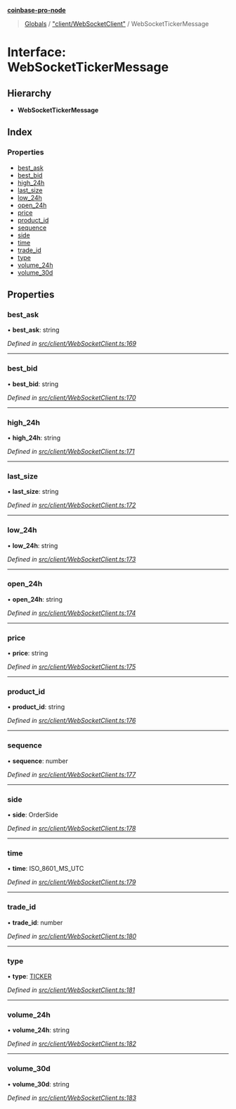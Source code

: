 **[coinbase-pro-node](../README.md)**

> [Globals](../globals.md) / ["client/WebSocketClient"](../modules/_client_websocketclient_.md) / WebSocketTickerMessage

# Interface: WebSocketTickerMessage

## Hierarchy

- **WebSocketTickerMessage**

## Index

### Properties

- [best_ask](_client_websocketclient_.websockettickermessage.md#best_ask)
- [best_bid](_client_websocketclient_.websockettickermessage.md#best_bid)
- [high_24h](_client_websocketclient_.websockettickermessage.md#high_24h)
- [last_size](_client_websocketclient_.websockettickermessage.md#last_size)
- [low_24h](_client_websocketclient_.websockettickermessage.md#low_24h)
- [open_24h](_client_websocketclient_.websockettickermessage.md#open_24h)
- [price](_client_websocketclient_.websockettickermessage.md#price)
- [product_id](_client_websocketclient_.websockettickermessage.md#product_id)
- [sequence](_client_websocketclient_.websockettickermessage.md#sequence)
- [side](_client_websocketclient_.websockettickermessage.md#side)
- [time](_client_websocketclient_.websockettickermessage.md#time)
- [trade_id](_client_websocketclient_.websockettickermessage.md#trade_id)
- [type](_client_websocketclient_.websockettickermessage.md#type)
- [volume_24h](_client_websocketclient_.websockettickermessage.md#volume_24h)
- [volume_30d](_client_websocketclient_.websockettickermessage.md#volume_30d)

## Properties

### best_ask

• **best_ask**: string

_Defined in [src/client/WebSocketClient.ts:169](https://github.com/bennycode/coinbase-pro-node/blob/cb84fec/src/client/WebSocketClient.ts#L169)_

---

### best_bid

• **best_bid**: string

_Defined in [src/client/WebSocketClient.ts:170](https://github.com/bennycode/coinbase-pro-node/blob/cb84fec/src/client/WebSocketClient.ts#L170)_

---

### high_24h

• **high_24h**: string

_Defined in [src/client/WebSocketClient.ts:171](https://github.com/bennycode/coinbase-pro-node/blob/cb84fec/src/client/WebSocketClient.ts#L171)_

---

### last_size

• **last_size**: string

_Defined in [src/client/WebSocketClient.ts:172](https://github.com/bennycode/coinbase-pro-node/blob/cb84fec/src/client/WebSocketClient.ts#L172)_

---

### low_24h

• **low_24h**: string

_Defined in [src/client/WebSocketClient.ts:173](https://github.com/bennycode/coinbase-pro-node/blob/cb84fec/src/client/WebSocketClient.ts#L173)_

---

### open_24h

• **open_24h**: string

_Defined in [src/client/WebSocketClient.ts:174](https://github.com/bennycode/coinbase-pro-node/blob/cb84fec/src/client/WebSocketClient.ts#L174)_

---

### price

• **price**: string

_Defined in [src/client/WebSocketClient.ts:175](https://github.com/bennycode/coinbase-pro-node/blob/cb84fec/src/client/WebSocketClient.ts#L175)_

---

### product_id

• **product_id**: string

_Defined in [src/client/WebSocketClient.ts:176](https://github.com/bennycode/coinbase-pro-node/blob/cb84fec/src/client/WebSocketClient.ts#L176)_

---

### sequence

• **sequence**: number

_Defined in [src/client/WebSocketClient.ts:177](https://github.com/bennycode/coinbase-pro-node/blob/cb84fec/src/client/WebSocketClient.ts#L177)_

---

### side

• **side**: OrderSide

_Defined in [src/client/WebSocketClient.ts:178](https://github.com/bennycode/coinbase-pro-node/blob/cb84fec/src/client/WebSocketClient.ts#L178)_

---

### time

• **time**: ISO_8601_MS_UTC

_Defined in [src/client/WebSocketClient.ts:179](https://github.com/bennycode/coinbase-pro-node/blob/cb84fec/src/client/WebSocketClient.ts#L179)_

---

### trade_id

• **trade_id**: number

_Defined in [src/client/WebSocketClient.ts:180](https://github.com/bennycode/coinbase-pro-node/blob/cb84fec/src/client/WebSocketClient.ts#L180)_

---

### type

• **type**: [TICKER](../enums/_client_websocketclient_.websocketresponsetype.md#ticker)

_Defined in [src/client/WebSocketClient.ts:181](https://github.com/bennycode/coinbase-pro-node/blob/cb84fec/src/client/WebSocketClient.ts#L181)_

---

### volume_24h

• **volume_24h**: string

_Defined in [src/client/WebSocketClient.ts:182](https://github.com/bennycode/coinbase-pro-node/blob/cb84fec/src/client/WebSocketClient.ts#L182)_

---

### volume_30d

• **volume_30d**: string

_Defined in [src/client/WebSocketClient.ts:183](https://github.com/bennycode/coinbase-pro-node/blob/cb84fec/src/client/WebSocketClient.ts#L183)_
